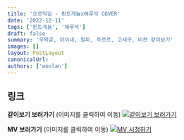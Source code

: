 ```yaml
---
title: '오르막길 - 뢴트게늄x해루석 COVER'
date: '2022-12-11'
tags: ['뢴트게늄', '해루석']
draft: false
summary: '우왁굳, 아이네, 릴파, 주르르, 고세구, 비챤 같이보기'
images: []
layout: PostLayout
canonicalUrl:
authors: ['woolan']
---
```


## 링크

**같이보기 보러가기** (이미지를 클릭하여 이동)
[![같이보기 보러가기](https://cdn.discordapp.com/attachments/1136601898116464710/1211650793904807976/logo.png?ex=65eef8bc&is=65dc83bc&hm=95dc0e08c1f43025dd60def429896697b3787a9f923593eb50b24e9fb6280361&)](https://cafe.naver.com/steamindiegame/8847939)

**MV 보러가기** (이미지를 클릭하여 이동)
[![MV 시청하기](https://i.ytimg.com/vi/sVydSseSOCQ/maxresdefault.jpg)](https://youtu.be/sVydSseSOCQ)
